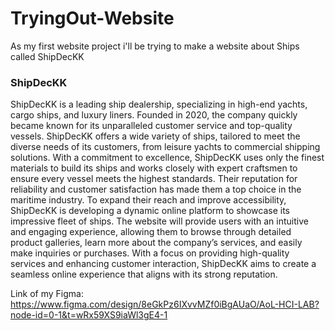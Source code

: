 # TryingOut-Website


As my first website project i'll be trying to make a website about Ships called ShipDecKK

### ShipDecKK
ShipDecKK is a leading ship dealership, specializing in high-end yachts, cargo ships, and luxury liners. Founded in 2020, the company quickly became known for its unparalleled customer service and top-quality vessels. ShipDecKK offers a wide variety of ships, tailored to meet the diverse needs of its customers, from leisure yachts to commercial shipping solutions. With a commitment to excellence, ShipDecKK uses only the finest materials to build its ships and works closely with expert craftsmen to ensure every vessel meets the highest standards. Their reputation for reliability and customer satisfaction has made them a top choice in the maritime industry.
To expand their reach and improve accessibility, ShipDecKK is developing a dynamic online platform to showcase its impressive fleet of ships. The website will provide users with an intuitive and engaging experience, allowing them to browse through detailed product galleries, learn more about the company’s services, and easily make inquiries or purchases. With a focus on providing high-quality services and enhancing customer interaction, ShipDecKK aims to create a seamless online experience that aligns with its strong reputation.











Link of my Figma: https://www.figma.com/design/8eGkPz6IXvvMZf0iBgAUaO/AoL-HCI-LAB?node-id=0-1&t=wRx59XS9iaWl3gE4-1




